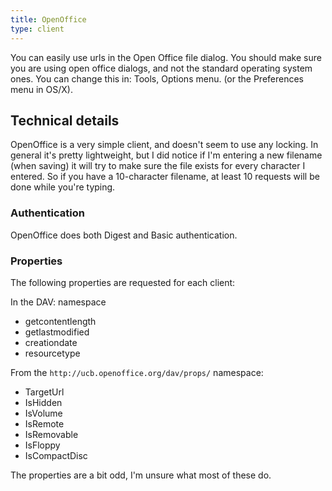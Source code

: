 ```yaml
---
title: OpenOffice
type: client
---
```


You can easily use urls in the Open Office file dialog. You should make sure
you are using open office dialogs, and not the standard operating system ones.
You can change this in: Tools, Options menu. (or the Preferences menu in OS/X).

Technical details
-----------------

OpenOffice is a very simple client, and doesn't seem to use any locking. In
general it's pretty lightweight, but I did notice if I'm entering a new
filename (when saving) it will try to make sure the file exists for every
character I entered. So if you have a 10-character filename, at least 10
requests will be done while you're typing.

### Authentication

OpenOffice does both Digest and Basic authentication.

### Properties

The following properties are requested for each client:

In the DAV: namespace

* getcontentlength
* getlastmodified
* creationdate
* resourcetype

From the `http://ucb.openoffice.org/dav/props/` namespace:

* TargetUrl
* IsHidden
* IsVolume
* IsRemote
* IsRemovable
* IsFloppy
* IsCompactDisc

The properties are a bit odd, I'm unsure what most of these do.
